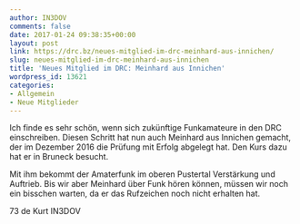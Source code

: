 ```yaml
---
author: IN3DOV
comments: false
date: 2017-01-24 09:38:35+00:00
layout: post
link: https://drc.bz/neues-mitglied-im-drc-meinhard-aus-innichen/
slug: neues-mitglied-im-drc-meinhard-aus-innichen
title: 'Neues Mitglied im DRC: Meinhard aus Innichen'
wordpress_id: 13621
categories:
- Allgemein
- Neue Mitglieder
---
```


Ich finde es sehr schön, wenn sich zukünftige Funkamateure in den DRC einschreiben. Diesen Schritt hat nun auch Meinhard aus Innichen gemacht, der im Dezember 2016 die Prüfung mit Erfolg abgelegt hat. Den Kurs dazu hat er in Bruneck besucht.

Mit ihm bekommt der Amaterfunk im oberen Pustertal Verstärkung und Auftrieb. Bis wir aber Meinhard über Funk hören können, müssen wir noch ein bisschen warten, da er das Rufzeichen noch nicht erhalten hat.

73 de Kurt IN3DOV
